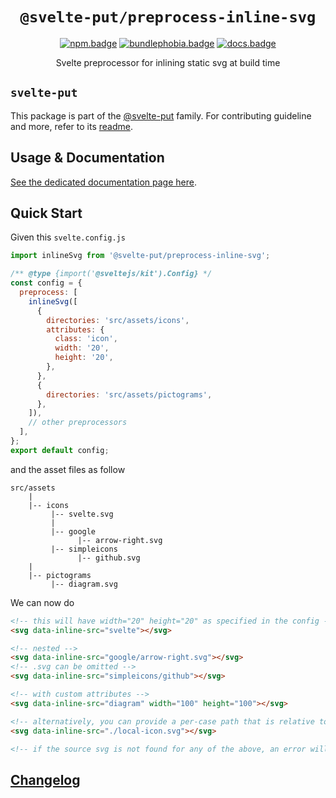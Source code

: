 <div align="center">

# `@svelte-put/preprocess-inline-svg`

[![npm.badge]][npm] [![bundlephobia.badge]][bundlephobia] [![docs.badge]][docs]

Svelte preprocessor for inlining static svg at build time

</div>

## `svelte-put`

This package is part of the [@svelte-put][github.monorepo] family. For contributing guideline and more, refer to its [readme][github.monorepo].

## Usage & Documentation

[See the dedicated documentation page here][docs].

## Quick Start

Given this `svelte.config.js`

```javascript
import inlineSvg from '@svelte-put/preprocess-inline-svg';

/** @type {import('@sveltejs/kit').Config} */
const config = {
  preprocess: [
    inlineSvg([
      {
        directories: 'src/assets/icons',
        attributes: {
          class: 'icon',
          width: '20',
          height: '20',
        },
      },
      {
        directories: 'src/assets/pictograms',
      },
    ]),
    // other preprocessors
  ],
};
export default config;
```

and the asset files as follow

```tree
src/assets
    |
    |-- icons
         |-- svelte.svg
         |
         |-- google
               |-- arrow-right.svg
         |-- simpleicons
               |-- github.svg
    |
    |-- pictograms
         |-- diagram.svg
```

We can now do

```html
<!-- this will have width="20" height="20" as specified in the config -->
<svg data-inline-src="svelte"></svg>

<!-- nested -->
<svg data-inline-src="google/arrow-right.svg"></svg>
<!-- .svg can be omitted -->
<svg data-inline-src="simpleicons/github"></svg>

<!-- with custom attributes -->
<svg data-inline-src="diagram" width="100" height="100"></svg>

<!-- alternatively, you can provide a per-case path that is relative to the current source file -->
<svg data-inline-src="./local-icon.svg"></svg>

<!-- if the source svg is not found for any of the above, an error will be thrown -->
```

## [Changelog][github.changelog]

<!-- github specifics -->

[github.monorepo]: https://github.com/vnphanquang/svelte-put
[github.changelog]: https://github.com/vnphanquang/svelte-put/blob/main/packages/actions/preprocess-inline-svg/CHANGELOG.md
[github.issues]: https://github.com/vnphanquang/svelte-put/issues?q=

<!-- heading badge -->

[npm.badge]: https://img.shields.io/npm/v/@svelte-put/preprocess-inline-svg
[npm]: https://www.npmjs.com/package/@svelte-put/preprocess-inline-svg
[bundlephobia.badge]: https://img.shields.io/bundlephobia/minzip/@svelte-put/preprocess-inline-svg?label=minzipped
[bundlephobia]: https://bundlephobia.com/package/@svelte-put/preprocess-inline-svg
[docs]: https://svelte-put.vnphanquang.com/docs/preprocess-inline-svg
[docs.badge]: https://img.shields.io/badge/-Docs%20Site-blue
